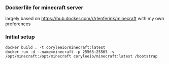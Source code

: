 
### Dockerfile for minecraft server
largely based on https://hub.docker.com/r/rlenferink/minecraft with my own preferences


### Initial setup
```shell
docker build . -t coryleeio/minecraft:latest
docker run -d --name=minecraft -p 25565:25565 -v /opt/minecraft:/opt/minecraft coryleeio/minecraft:latest /bootstrap
```
